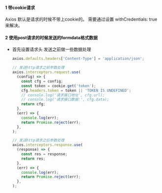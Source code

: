 #### 1 带cookie请求

Axios 默认是请求的时候不带上cookie的。 需要通过设置 withCredentials: true来解决。



#### 2  使用post请求的时候发送的formdata格式数据

* 首先设置请求头 发送之前做一些数据处理

  ```javascript
  axios.defaults.headers['Content-Type'] = 'application/json';

  // 发送http请求之前参数处理
  axios.interceptors.request.use(
    (config) => {
      const cfg = config;
      const token = cookie.get('token');
      cfg.headers.token = token || 'TOKEN IS UNDEFINED';
      // console.log('请求接口地址', cfg.url);
      // console.log('请求接口数据:', cfg.data);
      return cfg;
    },
    (err) => {
      console.log(err);
      return Promise.reject(err);
    },
  );

  // 发送http请求之后参数处理
  axios.interceptors.response.use(
    (response) => {
      const res = response;
      return res;
    },
    (err) => {
      console.log(err);
      return Promise.reject(err);
    },
  );

  ```

  ​

  ​

